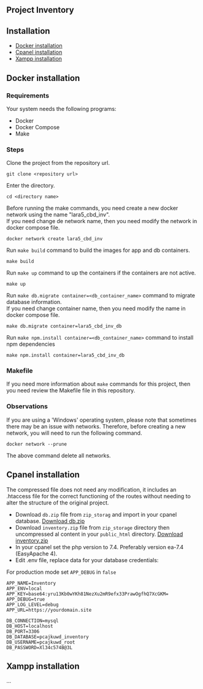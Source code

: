 ## Project Inventory

## Installation

* [Docker installation](#Docker-installation)
* [Cpanel installation](#Cpanel-installation)
* [Xampp installation](#Xampp-installation)

## Docker installation

### Requirements

Your system needs the following programs:
* Docker
* Docker Compose
* Make

### Steps

Clone the project from the repository url.
```shell
git clone <repository url>
```

Enter the directory.
```shell
cd <directory name>
```

Before running the make commands, you need create a new docker network using the name "lara5_cbd_inv".
<br>
If you need change de network name, then you need modify the network in docker compose file.
```shell
docker network create lara5_cbd_inv
```

Run `make build` command to build the images for app and db containers.
```shell
make build
```

Run `make up` command to up the containers if the containers are not active.
```shell
make up
```

Run `make db.migrate container=<db_container_name>` command to migrate database information.
<br>
If you need change container name, then you need modify the name in docker compose file.
```shell
make db.migrate container=lara5_cbd_inv_db
```

Run `make npm.install container=<db_container_name>` command to install npm dependencies
```shell
make npm.install container=lara5_cbd_inv_db
```

### Makefile
If you need more information about `make` commands for this project, then you need review the Makefile file in this repository.

### Observations
If you are using a 'Windows' operating system, please note that sometimes there may be an issue with networks. Therefore, before creating a new network, you will need to run the following command.
```shell
docker network --prune
```
The above command delete all networks.

## Cpanel installation
The compressed file does not need any modification, it includes an .htaccess file for the correct functioning of the routes without needing to alter the structure of the original project.

* Download `db.zip` file from `zip_storag` and import in your cpanel database.
  [Download db.zip](https://raw.githubusercontent.com/pyabb/inventory/feature/inv/cpanel_install/zip_storage/db.zip)
* Download `inventory.zip` file from `zip_storage` directory then uncompressed al content in your `public_html` directory.
  [Download inventory.zip](https://raw.githubusercontent.com/pyabb/inventory/feature/inv/cpanel_install/zip_storage/inventory.zip)
* In your cpanel set the php version to 7.4. Preferably version ea-7.4 (EasyApache 4).
* Edit .env file, replace data for your database credentials:

For production mode set `APP_DEBUG` in `false`

```dotenv
APP_NAME=Inventory
APP_ENV=local
APP_KEY=base64:yru13Kb0wYKh81NezXu2mR9efx33PrawOgfhQ7XcGKM=
APP_DEBUG=true
APP_LOG_LEVEL=debug
APP_URL=https://yourdomain.site

DB_CONNECTION=mysql
DB_HOST=localhost
DB_PORT=3306
DB_DATABASE=pcajkuwd_inventory
DB_USERNAME=pcajkuwd_root
DB_PASSWORD=Xl34c574B@3L
```

## Xampp installation
...